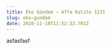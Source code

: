 ```yaml
---
title: Eko Gündem – Affa Kalite 1231
slug: eko-gundem
date: 2020-11-18T11:52:33.701Z
---
```

asfasfasf